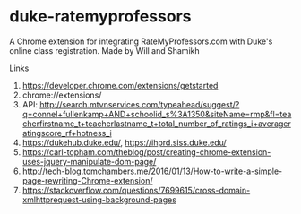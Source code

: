 # duke-ratemyprofessors

A Chrome extension for integrating RateMyProfessors.com with Duke's online class registration.
Made by Will and Shamikh


Links  
1. https://developer.chrome.com/extensions/getstarted
2. chrome://extensions/
3. API: http://search.mtvnservices.com/typeahead/suggest/?q=connel+fullenkamp+AND+schoolid_s%3A1350&siteName=rmp&fl=teacherfirstname_t+teacherlastname_t+total_number_of_ratings_i+averageratingscore_rf+hotness_i
4. https://dukehub.duke.edu/, https://ihprd.siss.duke.edu/
5. https://carl-topham.com/theblog/post/creating-chrome-extension-uses-jquery-manipulate-dom-page/
6. http://tech-blog.tomchambers.me/2016/01/13/How-to-write-a-simple-page-rewriting-Chrome-extension/
7. https://stackoverflow.com/questions/7699615/cross-domain-xmlhttprequest-using-background-pages
